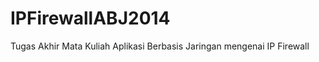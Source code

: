 IPFirewallABJ2014
=================

Tugas Akhir Mata Kuliah Aplikasi Berbasis Jaringan mengenai IP Firewall
